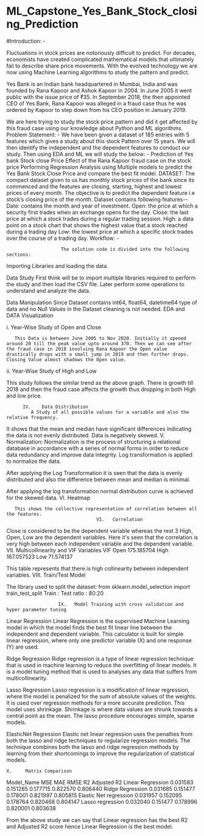 # ML_Capstone_Yes_Bank_Stock_closing_Prediction

#Introduction: - 

Fluctuations in stock prices are notoriously difficult to predict. For decades, economists have created complicated mathematical models that ultimately fail to describe share price movements. With the evolved technology we are now using Machine Learning algorithms to study the pattern and predict.

Yes Bank is an Indian bank headquartered in Mumbai, India and was founded by Rana Kapoor and Ashok Kapoor in 2004. In June 2005 it went public with the issue price of ₹35.  In September 2018, the then appointed CEO of Yes Bank, Rana Kapoor was alleged in a fraud case thus he was ordered by Kapoor to step down from his CEO position in January 2019. 
		   
We are here trying to study the stock price pattern and did it get affected by this fraud case using our knowledge about Python and ML algorithms.
Problem Statement: -
                       We have been given a dataset of 185 entries with 5 features which gives a study about this stock Pattern over 15 years. We will then identify the independent and the dependent features to conduct our study. Then using EDA and ML we will study the below: -
Prediction of Yes bank Stock close Price
Effect of the Rana Kapoor fraud case on the stock price
Performing Regression Analysis using Multiple models to predict the Yes Bank Stock Close Price and compare the best fit model.
DATASET:
                                 The compact dataset given to us has monthly stock prices of the bank since its commenced and the features are closing, starting, highest and lowest prices of every month. The objective is to predict the dependent feature i.e stock’s closing price of the month.
                                 Dataset contains following features--
Date: contains the month and year of investment. 
Open: the price at which a security first trades when an exchange opens for the day.
Close: the last price at which a stock trades during a regular trading session.
High: a data point on a stock chart that shows the highest value that a stock reached during a trading day
Low:  the lowest price at which a specific stock trades over the course of a trading day.
Workflow: -

                        The solution code is divided into the following sections:
Importing Libraries and loading the data.

Data Study
              First think will be to import multiple libraries required to perform the study and then load the CSV file. Later perform some operations to understand and analyze the data.

Data Manipulation
Since Dataset contains int64, float64, datetime64 type of data and no Null Values in the Dataset cleaning is not needed.
EDA and DATA Visualization 

i.     Year-Wise Study of Open and Close



       This Data is between June 2005 to Nov 2020. Initially it opened around 20 till the peak value upto around 370. Then we can see after the fraud case in 2018 involving Rana Kapoor the Open value drastically drops with a small jump in 2019 and then further drops. Closing Value almost shadows the Open value.


ii.    Year-Wise Study of High and Low

This study follows the similar trend as the above graph. There is growth till 2018 and then the fraud case affects the growth thus dropping in both High and low price.

          IV.    Data Distribution
             A Study of all possible values for a variable and also the relative frequency.


 
It shows that the mean and median have significant differences indicating the data is not evenly distributed.
Data is negatively skewed.
                               V.     Normalization:
                                               Normalization is the process of structuring a relational database in accordance with a series of normal forms in order to reduce data redundancy and improve data integrity. Log transformation is applied to normalize the data.
 
 
After applying the Log Transformation it is seen that the data is evenly distributed and also the difference between mean and median is minimal.

After applying the log transformation normal distribution curve is achieved for the skewed data.
                                 VI.    Heatmap

       This shows the collective representation of correlation between all the features.
                                     VI.   Correlation
  
Close is considered to be the dependent variable whereas the rest 3  High, Open, Low are the dependent variables. Here it's seen that the correlation is very high between each independent variable and the dependent variable.
VII.   Multicollinearity and VIF
Variables
VIF
Open
175.185704
High
167.057523
Low
71.574137

This table represents that there is high collinearity between independent variables.
VIII.   Train/Test Model


The library used to split the dataset: from sklearn.model_selection import train_test_split
  Train : Test ratio : 80:20




                       IX.   Model Training with cross validation and hyper parameter tuning

Linear Regression
               Linear Regression is the supervised Machine Learning model in which the model finds the best fit linear line between the independent and dependent variable. This calculator is built for simple linear regression, where only one predictor variable (X) and one response (Y) are used.

Ridge Regression
                      Ridge regression is a type of linear regression technique that is used in machine learning to reduce the overfitting of linear models. It is a model tuning method that is used to analyses any data that suffers from multicollinearity.

Lasso Regression
Lasso regression is a modification of linear regression, where the model is penalized for the sum of absolute values of the weights. It is used over regression methods for a more accurate prediction. This model uses shrinkage. Shrinkage is where data values are shrunk towards a central point as the mean. The lasso procedure encourages simple, sparse models.

ElasticNet Regression
Elastic net linear regression uses the penalties from both the lasso and ridge techniques to regularize regression models. The technique combines both the lasso and ridge regression methods by learning from their shortcomings to improve the regularization of statistical models.


 	X.     Matrix Comparison
Model_Name
MSE
MAE
RMSE
R2
Adjusted R2
Linear Regression
0.031583
0.151285
0.177715
0.822570
0.806440
Ridge Regression
0.031685
0.151477
0.178001
0.821997
0.805815
Elastic Net regression
0.031957
0.152095
0.178764
0.820468
0.804147
Lasso regression
0.032040
0.151477
0.178996
0.820001
0.803638


From the above study we can say that Linear regression has the best R2 and Adjusted R2 score hence Linear Regression is the best model.
